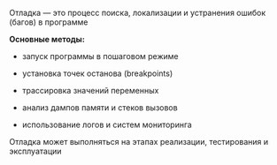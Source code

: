 Отладка — это процесс поиска, локализации и устранения ошибок (багов) в программе

**Основные методы:**

- запуск программы в пошаговом режиме
    
- установка точек останова (breakpoints)
    
- трассировка значений переменных
    
- анализ дампов памяти и стеков вызовов
    
- использование логов и систем мониторинга
    

Отладка может выполняться на этапах реализации, тестирования и эксплуатации

